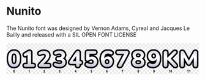 # Nunito
The Nunito font was designed by Vernon Adams, Cyreal and Jacques Le Bailly and released with a SIL OPEN FONT LICENSE

![nunito-overview](/008-nunito/nunito.png)
